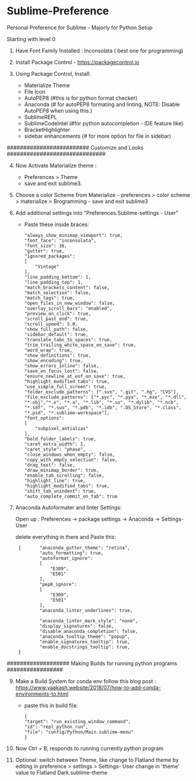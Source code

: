 # Sublime-Preference
Personal Preference for Sublime - Majorly for Python Setup


Starting with level 0


1. Have Font Family Installed : Inconsolata  ( best one for programming)

2. Install Package Control - https://packagecontrol.io
3. Using Package Control, Install:

    -   Materialize Theme
    -   File Icon
    -   AutoPEP8  (#this is for python format checker)
    -   Anaconda    (# for autoPEP8 formating and linting, NOTE: Disable AutoPEP8 when using this.)
    -   SublimeREPL
    -   SublimeCodeIntel  (#for python autocompletion - IDE feature like)
    -   BracketHighlighter
    -   sidebar enhancements  (# for more option for file in sidebar)


#########################  Customize and Looks ##############################

4. Now Activate Materialize theme :

    -  Preferences > Theme 
    - save and exit sublime3.

5.  Choose a color Scheme from Materialize
        - preferences > color scheme > materialize > Brogramming
        - save and exit sublime3

6.  Add additional settings into "Preferences.Sublime-settings - User"

    - Paste these inside braces:
    
          "always_show_minimap_viewport": true,
          "font_face": "inconsolata",
          "font_size": 16,
          "gutter": true,
          "ignored_packages":
          [
              "Vintage"
          ],
          "line_padding_bottom": 1,
          "line_padding_top": 1,
          "match_brackets_content": false,
          "match_selection": false,
          "match_tags": true,
          "open_files_in_new_window": false,
          "overlay_scroll_bars": "enabled",
          "preview_on_click": true,
          "scroll_past_end": true,
          "scroll_speed": 5.0,
          "show_full_path": false,
          "sidebar_default": true,
          "translate_tabs_to_spaces": true,
          "trim_trailing_white_space_on_save": true,
          "word_wrap": true,
          "show_definitions": true,
          "show_encoding": true,
          "show_errors_inline": false,
          "save_on_focus_lost": false,
          "ensure_newline_at_eof_on_save": true,
          "highlight_modified_tabs": true,
          "use_simple_full_screen": true,
          "folder_exclude_patterns": [".svn", ".git", ".hg", "CVS"],
          "file_exclude_patterns": ["*.pyc", "*.pyo", "*.exe", "*.dll", "*.obj","*.o", "*.a", "*.lib", "*.so", "*.dylib", "*.ncb", "*.sdf", "*.suo", "*.pdb", "*.idb", ".DS_Store", "*.class", "*.psd", "*.sublime-workspace"],
          "font_options":
          [
              "subpixel_antialias"
          ],
          "bold_folder_labels": true,
          "caret_extra_width": 1,
          "caret_style": "phase",
          "close_windows_when_empty": false,
          "copy_with_empty_selection": false,
          "drag_text": false,
          "draw_minimap_border": true,
          "enable_tab_scrolling": false,
          "highlight_line": true,
          "highlight_modified_tabs": true,
          "shift_tab_unindent": true,
          "auto_complete_commit_on_tab": true
    

7. Anaconda Autoformater and linter Settings:

    Open up : Preferences -> package settings -> Anaconda -> Settings-User

    delete everything in there and Paste this:

        {       "anaconda_gutter_theme": "retina",
                "auto_formatting": true,
                "autoformat_ignore":
                [
                    "E309",
                    "E501"
                ],
                "pep8_ignore":
                [
                    "E309",
                    "E501"
                ],
                "anaconda_linter_underlines": true,

                "anaconda_linter_mark_style": "none",
                "display_signatures": false,
                "disable_anaconda_completion": false,
                "anaconda_tooltip_theme": "popup",
                "enable_signatures_tooltip": true,
                "enable_docstrings_tooltip": true,
        }



###################  Making Builds for running python programs  #################

9. Make a Build System for conda env
    follow this blog post : https://www.yaakash.website/2018/07/how-to-add-conda-environments-to.html

    - paste this in build file:

          {    
          "target": "run_existing_window_command",
          "id": "repl_python_run",
          "file": "config/Python/Main.sublime-menu"
          }

9. Now Ctrl + B, responds to running currently python program

10. Optional: switch between Theme, like change to Flatland theme by editing in preference > settings > Settings- User
    change in 'theme' value to Flatland Dark.sublime-theme

